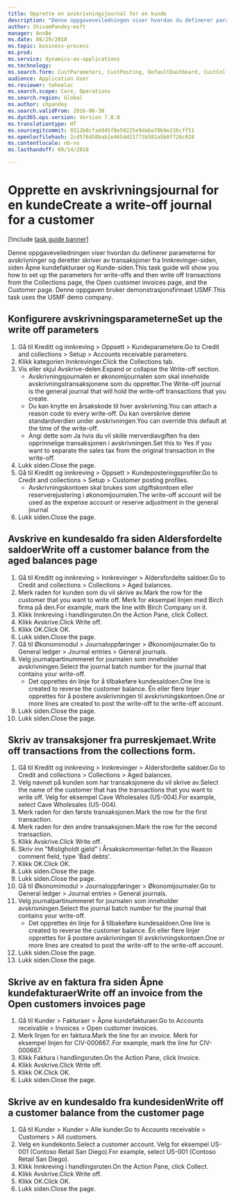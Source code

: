 ```yaml
--- 
title: Opprette en avskrivningsjournal for en kunde
description: "Denne oppgaveveiledningen viser hvordan du definerer parameterne for avskrivninger og deretter skriver av transaksjoner fra Innkrevinger-siden, siden Åpne kundefakturaer og Kunde-siden."
author: ShivamPandey-msft
manager: AnnBe
ms.date: 08/29/2018
ms.topic: business-process
ms.prod: 
ms.service: dynamics-ax-applications
ms.technology: 
ms.search.form: CustParameters, CustPosting, DefaultDashboard, CustCollectionsPoolsListPage, CustWriteOff, LedgerJournalTable, LedgerJournalTransDaily, CustCollections, CustOpenInvoicesListPage, CustTable
audience: Application User
ms.reviewer: twheeloc
ms.search.scope: Core, Operations
ms.search.region: Global
ms.author: shpandey
ms.search.validFrom: 2016-06-30
ms.dyn365.ops.version: Version 7.0.0
ms.translationtype: HT
ms.sourcegitcommit: 0312b8cfadd45f8e59225e9daba78b9e216cff51
ms.openlocfilehash: 2cd576458bab1e4654d21773b581a5b0f726c928
ms.contentlocale: nb-no
ms.lasthandoff: 09/14/2018

---
```

# <a name="create-a-write-off-journal-for-a-customer"></a><span data-ttu-id="a28a1-103">Opprette en avskrivningsjournal for en kunde</span><span class="sxs-lookup"><span data-stu-id="a28a1-103">Create a write-off journal for a customer</span></span>

[!include [task guide banner](../../includes/task-guide-banner.md)]

<span data-ttu-id="a28a1-104">Denne oppgaveveiledningen viser hvordan du definerer parameterne for avskrivninger og deretter skriver av transaksjoner fra Innkrevinger-siden, siden Åpne kundefakturaer og Kunde-siden.</span><span class="sxs-lookup"><span data-stu-id="a28a1-104">This task guide will show you how to set up the parameters for write-offs and then write off transactions from the Collections page, the Open customer invoices page, and the Customer page.</span></span> <span data-ttu-id="a28a1-105">Denne oppgaven bruker demonstrasjonsfirmaet USMF.</span><span class="sxs-lookup"><span data-stu-id="a28a1-105">This task uses the USMF demo company.</span></span>


## <a name="set-up-the-write-off-parameters"></a><span data-ttu-id="a28a1-106">Konfigurere avskrivningsparameterne</span><span class="sxs-lookup"><span data-stu-id="a28a1-106">Set up the write off parameters</span></span>
1. <span data-ttu-id="a28a1-107">Gå til Kreditt og innkreving > Oppsett > Kundeparametere.</span><span class="sxs-lookup"><span data-stu-id="a28a1-107">Go to Credit and collections > Setup > Accounts receivable parameters.</span></span>
2. <span data-ttu-id="a28a1-108">Klikk kategorien Innkrevinger.</span><span class="sxs-lookup"><span data-stu-id="a28a1-108">Click the Collections tab.</span></span>
3. <span data-ttu-id="a28a1-109">Vis eller skjul Avskrive-delen.</span><span class="sxs-lookup"><span data-stu-id="a28a1-109">Expand or collapse the Write-off section.</span></span>
    * <span data-ttu-id="a28a1-110">Avskrivningsjournalen er økonomijournalen som skal inneholde avskrivningstransaksjonene som du oppretter.</span><span class="sxs-lookup"><span data-stu-id="a28a1-110">The Write-off journal is the general journal that will hold the write-off transactions that you create.</span></span>  
    * <span data-ttu-id="a28a1-111">Du kan knytte en årsakskode til hver avskrivning.</span><span class="sxs-lookup"><span data-stu-id="a28a1-111">You can attach a reason code to every write-off.</span></span> <span data-ttu-id="a28a1-112">Du kan overskrive denne standardverdien under avskrivningen.</span><span class="sxs-lookup"><span data-stu-id="a28a1-112">You can override this default at the time of the write-off.</span></span>  
    * <span data-ttu-id="a28a1-113">Angi dette som Ja hvis du vil skille merverdiavgiften fra den opprinnelige transaksjonen i avskrivningen.</span><span class="sxs-lookup"><span data-stu-id="a28a1-113">Set this to Yes if you want to separate the sales tax from the original transaction in the write-off.</span></span>  
4. <span data-ttu-id="a28a1-114">Lukk siden.</span><span class="sxs-lookup"><span data-stu-id="a28a1-114">Close the page.</span></span>
5. <span data-ttu-id="a28a1-115">Gå til Kreditt og innkreving > Oppsett > Kundeposteringsprofiler.</span><span class="sxs-lookup"><span data-stu-id="a28a1-115">Go to Credit and collections > Setup > Customer posting profiles.</span></span>
    * <span data-ttu-id="a28a1-116">Avskrivningskontoen skal brukes som utgiftskontoen eller reserverejustering i økonomijournalen.</span><span class="sxs-lookup"><span data-stu-id="a28a1-116">The write-off account will be used as the expense account or reserve adjustment in the general journal</span></span>   
6. <span data-ttu-id="a28a1-117">Lukk siden.</span><span class="sxs-lookup"><span data-stu-id="a28a1-117">Close the page.</span></span>

## <a name="write-off-a-customer-balance-from-the-aged-balances-page"></a><span data-ttu-id="a28a1-118">Avskrive en kundesaldo fra siden Aldersfordelte saldoer</span><span class="sxs-lookup"><span data-stu-id="a28a1-118">Write off a customer balance from the aged balances page</span></span>
1. <span data-ttu-id="a28a1-119">Gå til Kreditt og innkreving > Innkrevinger > Aldersfordelte saldoer.</span><span class="sxs-lookup"><span data-stu-id="a28a1-119">Go to Credit and collections > Collections > Aged balances.</span></span>
2. <span data-ttu-id="a28a1-120">Merk raden for kunden som du vil skrive av.</span><span class="sxs-lookup"><span data-stu-id="a28a1-120">Mark the row for the customer that you want to write off.</span></span> <span data-ttu-id="a28a1-121">Merk for eksempel linjen med Birch firma på den.</span><span class="sxs-lookup"><span data-stu-id="a28a1-121">For example, mark the line with Birch Company on it.</span></span>
3. <span data-ttu-id="a28a1-122">Klikk Innkreving i handlingsruten.</span><span class="sxs-lookup"><span data-stu-id="a28a1-122">On the Action Pane, click Collect.</span></span>
4. <span data-ttu-id="a28a1-123">Klikk Avskrive.</span><span class="sxs-lookup"><span data-stu-id="a28a1-123">Click Write off.</span></span>
5. <span data-ttu-id="a28a1-124">Klikk OK.</span><span class="sxs-lookup"><span data-stu-id="a28a1-124">Click OK.</span></span>
6. <span data-ttu-id="a28a1-125">Lukk siden.</span><span class="sxs-lookup"><span data-stu-id="a28a1-125">Close the page.</span></span>
7. <span data-ttu-id="a28a1-126">Gå til Økonomimodul > Journaloppføringer > Økonomijournaler.</span><span class="sxs-lookup"><span data-stu-id="a28a1-126">Go to General ledger > Journal entries > General journals.</span></span>
8. <span data-ttu-id="a28a1-127">Velg journalpartinummeret for journalen som inneholder avskrivningen.</span><span class="sxs-lookup"><span data-stu-id="a28a1-127">Select the journal batch number for the journal that contains your write-off.</span></span>
    * <span data-ttu-id="a28a1-128">Det opprettes én linje for å tilbakeføre kundesaldoen.</span><span class="sxs-lookup"><span data-stu-id="a28a1-128">One line is created to reverse the customer balance.</span></span> <span data-ttu-id="a28a1-129">Én eller flere linjer opprettes for å postere avskrivningen til avskrivningskontoen.</span><span class="sxs-lookup"><span data-stu-id="a28a1-129">One or more lines are created to post the write-off to the write-off account.</span></span>  
9. <span data-ttu-id="a28a1-130">Lukk siden.</span><span class="sxs-lookup"><span data-stu-id="a28a1-130">Close the page.</span></span>
10. <span data-ttu-id="a28a1-131">Lukk siden.</span><span class="sxs-lookup"><span data-stu-id="a28a1-131">Close the page.</span></span>

## <a name="write-off-transactions-from-the-collections-form"></a><span data-ttu-id="a28a1-132">Skriv av transaksjoner fra purreskjemaet.</span><span class="sxs-lookup"><span data-stu-id="a28a1-132">Write off transactions from the collections form.</span></span>
1. <span data-ttu-id="a28a1-133">Gå til Kreditt og innkreving > Innkrevinger > Aldersfordelte saldoer.</span><span class="sxs-lookup"><span data-stu-id="a28a1-133">Go to Credit and collections > Collections > Aged balances.</span></span>
2. <span data-ttu-id="a28a1-134">Velg navnet på kunden som har transaksjonene du vil skrive av.</span><span class="sxs-lookup"><span data-stu-id="a28a1-134">Select the name of the customer that has the transactions that you want to write off.</span></span> <span data-ttu-id="a28a1-135">Velg for eksempel Cave Wholesales (US-004).</span><span class="sxs-lookup"><span data-stu-id="a28a1-135">For example, select Cave Wholesales (US-004).</span></span>
3. <span data-ttu-id="a28a1-136">Merk raden for den første transaksjonen.</span><span class="sxs-lookup"><span data-stu-id="a28a1-136">Mark the row for the first transaction.</span></span>
4. <span data-ttu-id="a28a1-137">Merk raden for den andre transaksjonen.</span><span class="sxs-lookup"><span data-stu-id="a28a1-137">Mark the row for the second transaction.</span></span>
5. <span data-ttu-id="a28a1-138">Klikk Avskrive.</span><span class="sxs-lookup"><span data-stu-id="a28a1-138">Click Write off.</span></span>
6. <span data-ttu-id="a28a1-139">Skriv inn "Misligholdt gjeld" i Årsakskommentar-feltet.</span><span class="sxs-lookup"><span data-stu-id="a28a1-139">In the Reason comment field, type 'Bad debts'.</span></span>
7. <span data-ttu-id="a28a1-140">Klikk OK.</span><span class="sxs-lookup"><span data-stu-id="a28a1-140">Click OK.</span></span>
8. <span data-ttu-id="a28a1-141">Lukk siden.</span><span class="sxs-lookup"><span data-stu-id="a28a1-141">Close the page.</span></span>
9. <span data-ttu-id="a28a1-142">Lukk siden.</span><span class="sxs-lookup"><span data-stu-id="a28a1-142">Close the page.</span></span>
10. <span data-ttu-id="a28a1-143">Gå til Økonomimodul > Journaloppføringer > Økonomijournaler.</span><span class="sxs-lookup"><span data-stu-id="a28a1-143">Go to General ledger > Journal entries > General journals.</span></span>
11. <span data-ttu-id="a28a1-144">Velg journalpartinummeret for journalen som inneholder avskrivningen.</span><span class="sxs-lookup"><span data-stu-id="a28a1-144">Select the journal batch number for the journal that contains your write-off.</span></span>
    * <span data-ttu-id="a28a1-145">Det opprettes én linje for å tilbakeføre kundesaldoen.</span><span class="sxs-lookup"><span data-stu-id="a28a1-145">One line is created to reverse the customer balance.</span></span> <span data-ttu-id="a28a1-146">Én eller flere linjer opprettes for å postere avskrivningen til avskrivningskontoen.</span><span class="sxs-lookup"><span data-stu-id="a28a1-146">One or more lines are created to post the write-off to the write-off account.</span></span>  
12. <span data-ttu-id="a28a1-147">Lukk siden.</span><span class="sxs-lookup"><span data-stu-id="a28a1-147">Close the page.</span></span>
13. <span data-ttu-id="a28a1-148">Lukk siden.</span><span class="sxs-lookup"><span data-stu-id="a28a1-148">Close the page.</span></span>

## <a name="write-off-an-invoice-from-the-open-customers-invoices-page"></a><span data-ttu-id="a28a1-149">Skrive av en faktura fra siden Åpne kundefakturaer</span><span class="sxs-lookup"><span data-stu-id="a28a1-149">Write off an invoice from the Open customers invoices page</span></span>
1. <span data-ttu-id="a28a1-150">Gå til Kunder > Fakturaer > Åpne kundefakturaer.</span><span class="sxs-lookup"><span data-stu-id="a28a1-150">Go to Accounts receivable > Invoices > Open customer invoices.</span></span>
2. <span data-ttu-id="a28a1-151">Merk linjen for en faktura.</span><span class="sxs-lookup"><span data-stu-id="a28a1-151">Mark the line for an invoice.</span></span> <span data-ttu-id="a28a1-152">Merk for eksempel linjen for CIV-000667..</span><span class="sxs-lookup"><span data-stu-id="a28a1-152">For example, mark the line for CIV-000667.</span></span>
3. <span data-ttu-id="a28a1-153">Klikk Faktura i handlingsruten.</span><span class="sxs-lookup"><span data-stu-id="a28a1-153">On the Action Pane, click Invoice.</span></span>
4. <span data-ttu-id="a28a1-154">Klikk Avskrive.</span><span class="sxs-lookup"><span data-stu-id="a28a1-154">Click Write off.</span></span>
5. <span data-ttu-id="a28a1-155">Klikk OK.</span><span class="sxs-lookup"><span data-stu-id="a28a1-155">Click OK.</span></span>
6. <span data-ttu-id="a28a1-156">Lukk siden.</span><span class="sxs-lookup"><span data-stu-id="a28a1-156">Close the page.</span></span>

## <a name="write-off-a-customer-balance-from-the-customer-page"></a><span data-ttu-id="a28a1-157">Skrive av en kundesaldo fra kundesiden</span><span class="sxs-lookup"><span data-stu-id="a28a1-157">Write off a customer balance from the customer page</span></span>
1. <span data-ttu-id="a28a1-158">Gå til Kunder > Kunder > Alle kunder.</span><span class="sxs-lookup"><span data-stu-id="a28a1-158">Go to Accounts receivable > Customers > All customers.</span></span>
2. <span data-ttu-id="a28a1-159">Velg en kundekonto.</span><span class="sxs-lookup"><span data-stu-id="a28a1-159">Select a customer account.</span></span> <span data-ttu-id="a28a1-160">Velg for eksempel US-001 (Contoso Retail San Diego).</span><span class="sxs-lookup"><span data-stu-id="a28a1-160">For example, select US-001 (Contoso Retail San Diego).</span></span>
3. <span data-ttu-id="a28a1-161">Klikk Innkreving i handlingsruten.</span><span class="sxs-lookup"><span data-stu-id="a28a1-161">On the Action Pane, click Collect.</span></span>
4. <span data-ttu-id="a28a1-162">Klikk Avskrive.</span><span class="sxs-lookup"><span data-stu-id="a28a1-162">Click Write off.</span></span>
5. <span data-ttu-id="a28a1-163">Klikk OK.</span><span class="sxs-lookup"><span data-stu-id="a28a1-163">Click OK.</span></span>
6. <span data-ttu-id="a28a1-164">Lukk siden.</span><span class="sxs-lookup"><span data-stu-id="a28a1-164">Close the page.</span></span>


